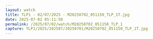 ```yaml
---
layout: watch
title: TLP1 - 02/07/2025 - M20250702_051150_TLP_1T.jpg
date: 2025-07-02 05:11:50
permalink: /2025/07/02/watch/M20250702_051150_TLP_1
capture: TLP1/2025/202507/20250701/M20250702_051150_TLP_1T.jpg
---
```

